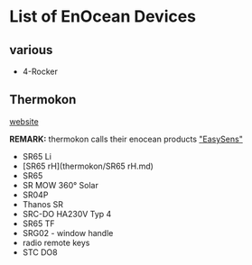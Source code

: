 # List of EnOcean Devices

## various

* 4-Rocker

## Thermokon

[website](https://www.thermokon.de/)

**REMARK:** thermokon calls their enocean products ["EasySens"](https://www.thermokon.de/produkte/easysensr-sender/)

* SR65 Li
* [SR65 rH](thermokon/SR65 rH.md)
* SR65
* SR MOW 360° Solar
* SR04P
* Thanos SR
* SRC-DO HA230V Typ 4
* SR65 TF
* SRG02 - window handle
* radio remote keys
* STC DO8
